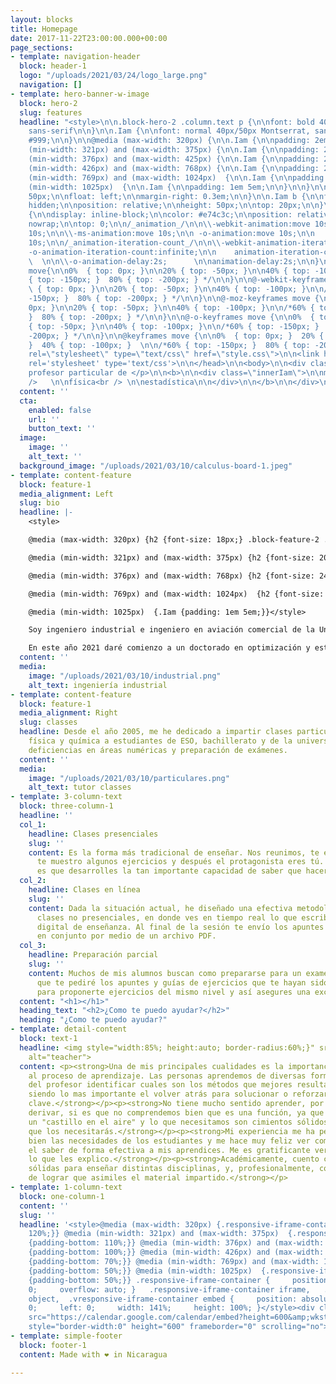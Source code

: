 ```yaml
---
layout: blocks
title: Homepage
date: 2017-11-22T23:00:00.000+00:00
page_sections:
- template: navigation-header
  block: header-1
  logo: "/uploads/2021/03/24/logo_large.png"
  navigation: []
- template: hero-banner-w-image
  block: hero-2
  slug: features
  headline: "<style>\n\n.block-hero-2 .column.text p {\n\nfont: bold 40px/50px Montserrat,
    sans-serif\n\n}\n\n.Iam {\n\nfont: normal 40px/50px Montserrat, sans-serif;\n\ncolor:
    #999;\n\n}\n\n@media (max-width: 320px) {\n\n.Iam {\n\npadding: 2em -1em;\n\n}\n\n}\n\n@media
    (min-width: 321px) and (max-width: 375px) {\n\n.Iam {\n\npadding: 2em 0.75em;\n\n}\n\n}\n\n@media
    (min-width: 376px) and (max-width: 425px) {\n\n.Iam {\n\npadding: 2em 1em;\n\n}\n\n}\n\n@media
    (min-width: 426px) and (max-width: 768px) {\n\n.Iam {\n\npadding: 2em 1.5em;\n\n}\n\n}\n\n@media
    (min-width: 769px) and (max-width: 1024px)  {\n\n.Iam {\n\npadding: 1em 5em;\n\n}\n\n}\n\n@media
    (min-width: 1025px)  {\n\n.Iam {\n\npadding: 1em 5em;\n\n}\n\n}\n\n.Iam p {\n\nheight:
    50px;\n\nfloat: left;\n\nmargin-right: 0.3em;\n\n}\n\n.Iam b {\n\nfloat: left;\n\noverflow:
    hidden;\n\nposition: relative;\n\nheight: 50px;\n\ntop: 20px;\n\n}\n\n.Iam .innerIam
    {\n\ndisplay: inline-block;\n\ncolor: #e74c3c;\n\nposition: relative;\n\nwhite-space:
    nowrap;\n\ntop: 0;\n\n/_animation_/\n\n\\-webkit-animation:move 10s;\n\n\\-moz-animation:move
    10s;\n\n\\-ms-animation:move 10s;\n\n -o-animation:move 10s;\n\n    animation:move
    10s;\n\n/_animation-iteration-count_/\n\n\\-webkit-animation-iteration-count:infinite;\n\n\\-moz-animation-iteration-count:infinite;\n\n\\-ms-animation-iteration-count:infinite;\n\n
    -o-animation-iteration-count:infinite;\n\n    animation-iteration-count:infinite;\n\n/_animation-delay_/\n\n\\-webkit-animation-delay:2s;\n\n\\-moz-animation-delay:2s;\n\n\\-ms-animation-delay:2s;
    \  \n\n\\-o-animation-delay:2s;      \n\nanimation-delay:2s;\n\n}\n\n@keyframes
    move{\n\n0%  { top: 0px; }\n\n20% { top: -50px; }\n\n40% { top: -100px; }\n\n/*60%
    { top: -150px; }  80% { top: -200px; } */\n\n}\n\n@-webkit-keyframes move {\n\n0%
    \ { top: 0px; }\n\n20% { top: -50px; }\n\n40% { top: -100px; }\n\n/*60% { top:
    -150px; }  80% { top: -200px; } */\n\n}\n\n@-moz-keyframes move {\n\n0%  { top:
    0px; }\n\n20% { top: -50px; }\n\n40% { top: -100px; }\n\n/*60% { top: -150px;
    }  80% { top: -200px; } */\n\n}\n\n@-o-keyframes move {\n\n0%  { top: 0px; }\n\n20%
    { top: -50px; }\n\n40% { top: -100px; }\n\n/*60% { top: -150px; }  80% { top:
    -200px; } */\n\n}\n\n@keyframes move {\n\n0%  { top: 0px; }  20% { top: -50px;
    }  40% { top: -100px; }  \n\n/*60% { top: -150px; }  80% { top: -200px; } */\n\n}\n\n</style>\n\n<head>\n\n<link
    rel=\"stylesheet\" type=\"text/css\" href=\"style.css\">\n\n<link href='https://fonts.googleapis.com/css?family=Montserrat:400,700'
    rel='stylesheet' type='text/css'>\n\n</head>\n\n<body>\n\n<div class=\"Iam\">\n\n<p>Tu
    profesor particular de </p>\n\n<b>\n\n<div class=\"innerIam\">\n\nmatemáticas<br
    />   \n\nfísica<br /> \n\nestadística\n\n</div>\n\n</b>\n\n</div>\n\n</body>"
  content: ''
  cta:
    enabled: false
    url: ''
    button_text: ''
  image:
    image: ''
    alt_text: ''
  background_image: "/uploads/2021/03/10/calculus-board-1.jpeg"
- template: content-feature
  block: feature-1
  media_alignment: Left
  slug: bio
  headline: |-
    <style>

    @media (max-width: 320px) {h2 {font-size: 18px;} .block-feature-2 .column.text {margin-bottom: 0rem;}}

    @media (min-width: 321px) and (max-width: 375px) {h2 {font-size: 20px;} .block-feature-2 .column.text {margin-bottom: 0rem;}}

    @media (min-width: 376px) and (max-width: 768px) {h2 {font-size: 24px;} .block-feature-2 .column.text {margin-bottom: 0rem;}}

    @media (min-width: 769px) and (max-width: 1024px)  {h2 {font-size: 25px;} .block-feature-2 .column.text {margin-bottom: 0rem;}}

    @media (min-width: 1025px)  {.Iam {padding: 1em 5em;}}</style>

    Soy ingeniero industrial e ingeniero en aviación comercial de la Universidad Técnica Federico Santa María (Chile) con un master en gestión de la calidad en la Universitat de València.

    En este año 2021 daré comienzo a un doctorado en optimización y estadística que ofrece en conjunto la Universitat Politécnica de València y la UV.
  content: ''
  media:
    image: "/uploads/2021/03/10/industrial.png"
    alt_text: ingeniería industrial
- template: content-feature
  block: feature-1
  media_alignment: Right
  slug: classes
  headline: Desde el año 2005, me he dedicado a impartir clases particulares de matemáticas,
    física y química a estudiantes de ESO, bachillerato y de la universidad para superar
    deficiencias en áreas numéricas y preparación de exámenes.
  content: ''
  media:
    image: "/uploads/2021/03/10/particulares.png"
    alt_text: tutor classes
- template: 3-column-text
  block: three-column-1
  headline: ''
  col_1:
    headline: Clases presenciales
    slug: ''
    content: Es la forma más tradicional de enseñar. Nos reunimos, te enseño la teoría,
      te muestro algunos ejercicios y después el protagonista eres tú. Lo más importante
      es que desarrolles la tan importante capacidad de saber que hacer en cada caso.
  col_2:
    headline: Clases en línea
    slug: ''
    content: Dada la situación actual, he diseñado una efectiva metodología de realizar
      clases no presenciales, en donde ves en tiempo real lo que escribo en mi dispositivo
      digital de enseñanza. Al final de la sesión te envío los apuntes que realicemos
      en conjunto por medio de un archivo PDF.
  col_3:
    headline: Preparación parcial
    slug: ''
    content: Muchos de mis alumnos buscan como prepararse para un examen. Es por esto
      que te pediré los apuntes y guías de ejercicios que te hayan sido entregados,
      para proponerte ejercicios del mismo nivel y así asegures una excelente calificación.​
  content: "<h1></h1>"
  heading_text: "<h2>¿Como te puedo ayudar?</h2>"
  heading: "¿Como te puedo ayudar?"
- template: detail-content
  block: text-1
  headline: <img style="width:85%; height:auto; border-radius:60%;}" src="/uploads/2021/04/11/marcel_orig.png"
    alt="teacher">
  content: <p><strong>Una de mis principales cualidades es la importancia que le doy
    al proceso de aprendizaje. Las personas aprendemos de diversas formas y es labor
    del profesor identificar cuales son los métodos que mejores resultados generan,
    siendo lo mas importante el volver atrás para solucionar o reforzar algunos conceptos
    clave.</strong></p><p><strong>No tiene mucho sentido aprender, por ejemplo, a
    derivar, si es que no comprendemos bien que es una función, ya que no haríamos
    un "castillo en el aire" y lo que necesitamos son cimientos sólidos, te aseguro
    que los necesitarás.</strong></p><p><strong>Mi experiencia me ha permitido conocer
    bien las necesidades de los estudiantes y me hace muy feliz ver como logro traspasar
    el saber de forma efectiva a mis aprendices. Me es gratificante ver que comprenden
    lo que les explico.</strong></p><p><strong>Académicamente, cuento con bases muy
    sólidas para enseñar distintas disciplinas, y, profesionalmente, con la habilidad
    de lograr que asimiles el material impartido.</strong></p>
- template: 1-column-text
  block: one-column-1
  content: ''
  slug: ''
  headline: '<style>@media (max-width: 320px) {.responsive-iframe-container {padding-bottom:
    120%;}} @media (min-width: 321px) and (max-width: 375px)  {.responsive-iframe-container
    {padding-bottom: 110%;}} @media (min-width: 376px) and (max-width: 425px) {.responsive-iframe-container
    {padding-bottom: 100%;}} @media (min-width: 426px) and (max-width: 768px)  {.responsive-iframe-container
    {padding-bottom: 70%;}} @media (min-width: 769px) and (max-width: 1024px)  {.responsive-iframe-container
    {padding-bottom: 50%;}} @media (min-width: 1025px)  {.responsive-iframe-container
    {padding-bottom: 50%;}} .responsive-iframe-container {     position: relative;     height:
    0;     overflow: auto; }   .responsive-iframe-container iframe,   .vresponsive-iframe-container
    object,  .vresponsive-iframe-container embed {     position: absolute;     top:
    0;     left: 0;     width: 141%;     height: 100%; }</style><div class="responsive-iframe-container"><iframe
    src="https://calendar.google.com/calendar/embed?height=600&amp;wkst=2&amp;bgcolor=%23ffffff&amp;ctz=Europe%2FMadrid&amp;src=bWFyY2VsLnNvdWxvZHJlQGdtYWlsLmNvbQ&amp;color=%23D50000&amp;showTitle=0&amp;showDate=0&amp;showPrint=0&amp;showTabs=0&amp;showCalendars=0&amp;mode=WEEK"
    style="border-width:0" height="600" frameborder="0" scrolling="no"></iframe> </div>'
- template: simple-footer
  block: footer-1
  content: Made with ❤︎ in Nicaragua

---
```

